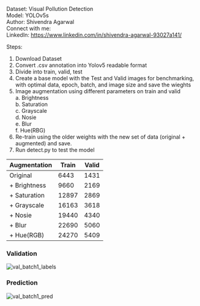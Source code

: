 Dataset: Visual Pollution Detection  
Model: YOLOv5s  
Author: Shivendra Agarwal  
Connect with me:  
LinkedIn: https://www.linkedin.com/in/shivendra-agarwal-93027a141/  
  
Steps:  
  
1. Download Dataset  
2. Convert .csv annotation into Yolov5 readable format  
3. Divide into train, valid, test  
4. Create a base model with the Test and Valid images for benchmarking, with optimal data, epoch, batch, and image size and save the wieghts  
5. Image augmentation using different parameters on train and valid  
  a. Brightness  
  b. Saturation  
  c. Grayscale  
  d. Nosie  
  e. Blur  
  f. Hue(RBG)  
6. Re-train using the older weights with the new set of data (original + augmented) and save.  
7. Run detect.py to test the model  
  
  
| Augmentation  | Train | Valid |
| ------------- | ----- | ----- |
| Original  | 6443 | 1431 |
|  + Brightness | 9660 | 2169 |
|  + Saturation | 12897 | 2869 |
|  + Grayscale | 16163 | 3618 |
|  + Nosie | 19440 | 4340 |
|  + Blur | 22690 | 5060 |
|  + Hue(RGB) | 24270 | 5409 |


### Validation  
![val_batch1_labels](https://user-images.githubusercontent.com/52592854/219841301-9fdad5df-50a4-4c4d-b355-cd4c30ef5d02.jpg)

### Prediction  
![val_batch1_pred](https://user-images.githubusercontent.com/52592854/219841310-53f4a2bf-7ff7-4803-bc35-3534284ab219.jpg)
